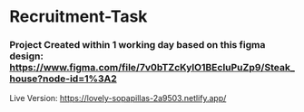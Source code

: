 # Recruitment-Task

### Project Created within 1 working day based on this figma design: https://www.figma.com/file/7v0bTZcKyIO1BEcluPuZp9/Steak_house?node-id=1%3A2



Live Version: https://lovely-sopapillas-2a9503.netlify.app/
